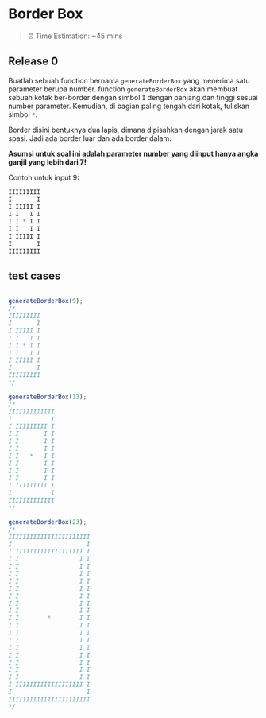 # Border Box

> ⏰ Time Estimation: ~45 mins

## Release 0

Buatlah sebuah function bernama `generateBorderBox` yang menerima satu parameter berupa number. function `generateBorderBox` akan membuat sebuah kotak ber-border dengan simbol `I` dengan panjang dan tinggi sesuai number parameter. Kemudian, di bagian paling tengah dari kotak, tuliskan simbol `*`.

Border disini bentuknya dua lapis, dimana dipisahkan dengan jarak satu spasi. Jadi ada border luar dan ada border dalam.

**Asumsi untuk soal ini adalah parameter number yang diinput hanya angka ganjil yang lebih dari 7!**

Contoh untuk input 9:

```javascript
IIIIIIIII
I       I
I IIIII I
I I   I I
I I * I I
I I   I I
I IIIII I
I       I
IIIIIIIII
```

## test cases

```javascript

generateBorderBox(9);
/*
IIIIIIIII
I       I
I IIIII I
I I   I I
I I * I I
I I   I I
I IIIII I
I       I
IIIIIIIII
*/

generateBorderBox(13);
/*
IIIIIIIIIIIII
I           I
I IIIIIIIII I
I I       I I
I I       I I
I I       I I
I I   *   I I
I I       I I
I I       I I
I I       I I
I IIIIIIIII I
I           I
IIIIIIIIIIIII
*/

generateBorderBox(23);
/*
IIIIIIIIIIIIIIIIIIIIIII
I                     I
I IIIIIIIIIIIIIIIIIII I
I I                 I I
I I                 I I
I I                 I I
I I                 I I
I I                 I I
I I                 I I
I I                 I I
I I                 I I
I I        *        I I
I I                 I I
I I                 I I
I I                 I I
I I                 I I
I I                 I I
I I                 I I
I I                 I I
I I                 I I
I IIIIIIIIIIIIIIIIIII I
I                     I
IIIIIIIIIIIIIIIIIIIIIII
*/
```